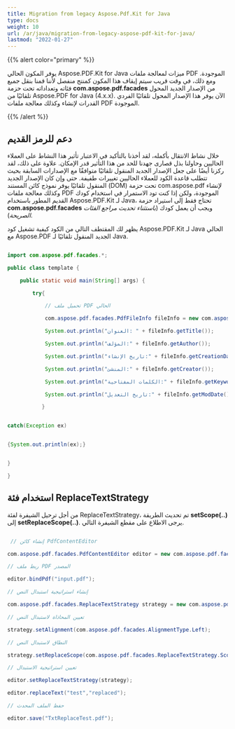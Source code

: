 ```yaml
---
title: Migration from legacy Aspose.Pdf.Kit for Java
type: docs
weight: 10
url: /ar/java/migration-from-legacy-aspose-pdf-kit-for-java/
lastmod: "2022-01-27"
---
```


{{% alert color="primary" %}}

يوفر المكون الحالي Aspose.PDF.Kit for Java ميزات لمعالجة ملفات PDF الموجودة. ومع ذلك، في وقت قريب سيتم إيقاف هذا المكون كمنتج منفصل لأننا قمنا بنقل جميع فئاته وتعداداته تحت حزمة **com.aspose.pdf.facades** من الإصدار الجديد المحول تلقائيًا من Aspose.PDF for Java (4.x.x). الآن يوفر هذا الإصدار المحول تلقائيًا الفردي القدرات لإنشاء وكذلك معالجة ملفات PDF الموجودة.

{{% /alert %}}

## دعم للرمز القديم

خلال نشاط الانتقال بأكمله، لقد أخذنا بالتأكيد في الاعتبار تأثير هذا النشاط على العملاء الحاليين وحاولنا بذل قصارى جهدنا للحد من هذا التأثير قدر الإمكان.
 علاوة على ذلك، لقد ركزنا أيضًا على جعل الإصدار الجديد المنقول تلقائيًا متوافقًا مع الإصدارات السابقة بحيث تتطلب قاعدة الكود للعملاء الحاليين تغييرات طفيفة. حتى وإن كان الإصدار الجديد المنقول تلقائيًا يوفر نموذج كائن المستند (DOM) تحت حزمة com.aspose.pdf لإنشاء وكذلك معالجة ملفات PDF الموجودة، ولكن إذا كنت تود الاستمرار في استخدام كودك القديم المطور باستخدام Aspose.PDF.Kit لـ Java، تحتاج فقط إلى استيراد حزمة **com.aspose.pdf.facades** ويجب أن يعمل كودك (*باستثناء تحديث مراجع الفئات الصريحة*).

يظهر لك المقتطف التالي من الكود كيفية تشغيل كود Aspose.PDF.Kit لـ Java الحالي مع Aspose.PDF الجديد المنقول تلقائيًا لـ Java.

```java

import com.aspose.pdf.facades.*;

public class template {

    public static void main(String[] args) {

        try{

            // تحميل ملف PDF الحالي

            com.aspose.pdf.facades.PdfFileInfo fileInfo = new com.aspose.pdf.facades.PdfFileInfo("input.pdf");

            System.out.println("العنوان: " + fileInfo.getTitle());

            System.out.println("المؤلف:" + fileInfo.getAuthor());

            System.out.println("تاريخ الإنشاء:" + fileInfo.getCreationDate());

            System.out.println("المنشئ:" + fileInfo.getCreator());

            System.out.println("الكلمات المفتاحية:" + fileInfo.getKeywords());

            System.out.println("تاريخ التعديل:" + fileInfo.getModDate());

           }


catch(Exception ex)


{System.out.println(ex);}


}

}
```

## استخدام فئة ReplaceTextStrategy

من أجل ترحيل الشيفرة لفئة ReplaceTextStrategy، تم تحديث الطريقة **setScope(..)** إلى **setReplaceScope(..)**. يرجى الاطلاع على مقطع الشيفرة التالي.

```java

 // إنشاء كائن PdfContentEditor

com.aspose.pdf.facades.PdfContentEditor editor = new com.aspose.pdf.facades.PdfContentEditor();

// ربط ملف PDF المصدر

editor.bindPdf("input.pdf");

// إنشاء استراتيجية استبدال النص

com.aspose.pdf.facades.ReplaceTextStrategy strategy = new com.aspose.pdf.facades.ReplaceTextStrategy();

// تعيين المحاذاة لاستبدال النص

strategy.setAlignment(com.aspose.pdf.facades.AlignmentType.Left);

// النطاق لاستبدال النص

strategy.setReplaceScope(com.aspose.pdf.facades.ReplaceTextStrategy.Scope.REPLACE_ALL);

// تعيين استراتيجية الاستبدال

editor.setReplaceTextStrategy(strategy);

editor.replaceText("test","replaced");

// حفظ الملف المحدث

editor.save("TxtReplaceTest.pdf");
```